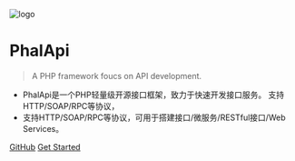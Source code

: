 ![logo](https://www.phalapi.net/images/banner_logo.png)

# PhalApi

> A PHP framework foucs on API development.

- PhalApi是一个PHP轻量级开源接口框架，致力于快速开发接口服务。 支持HTTP/SOAP/RPC等协议，
- 支持HTTP/SOAP/RPC等协议，可用于搭建接口/微服务/RESTful接口/Web Services。

[GitHub](https://github.com/phalapi/phalapi/)
[Get Started](/v2.0/tutorial)

